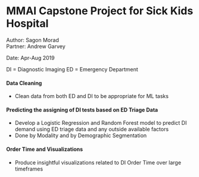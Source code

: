 # MMAI Capstone Project for Sick Kids Hospital 

Author: Sagon Morad     
Partner: Andrew Garvey

Date: Apr-Aug 2019 

DI = Diagnostic Imaging
ED = Emergency Department

#### Data Cleaning
-   Clean data from both ED and DI to be appropriate for ML tasks

#### Predicting the assigning of DI tests based on ED Triage Data  
-   Develop a Logistic Regression and Random Forest model to predict DI demand using ED triage data and any outside available factors
-   Done by Modality and by Demographic Segmentation

#### Order Time and Visualizations
-   Produce insightful visualizations related to DI Order Time over large timeframes
